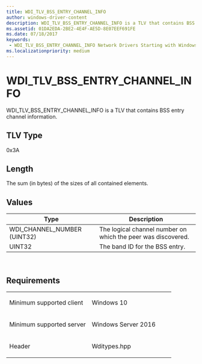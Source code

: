 ```yaml
---
title: WDI_TLV_BSS_ENTRY_CHANNEL_INFO
author: windows-driver-content
description: WDI_TLV_BSS_ENTRY_CHANNEL_INFO is a TLV that contains BSS entry channel information.
ms.assetid: 01DA2EDA-2BE2-4E4F-AE5D-8E07EEF691FE
ms.date: 07/18/2017 
keywords:
 - WDI_TLV_BSS_ENTRY_CHANNEL_INFO Network Drivers Starting with Windows Vista
ms.localizationpriority: medium
---
```


# WDI\_TLV\_BSS\_ENTRY\_CHANNEL\_INFO


WDI\_TLV\_BSS\_ENTRY\_CHANNEL\_INFO is a TLV that contains BSS entry channel information.

## TLV Type


0x3A

## Length


The sum (in bytes) of the sizes of all contained elements.

## Values


| Type                          | Description                                                  |
|-------------------------------|--------------------------------------------------------------|
| WDI\_CHANNEL\_NUMBER (UINT32) | The logical channel number on which the peer was discovered. |
| UINT32                        | The band ID for the BSS entry.                               |

 

Requirements
------------

<table>
<colgroup>
<col width="50%" />
<col width="50%" />
</colgroup>
<tbody>
<tr class="odd">
<td><p>Minimum supported client</p></td>
<td><p>Windows 10</p></td>
</tr>
<tr class="even">
<td><p>Minimum supported server</p></td>
<td><p>Windows Server 2016</p></td>
</tr>
<tr class="odd">
<td><p>Header</p></td>
<td>Wditypes.hpp</td>
</tr>
</tbody>
</table>

 

 




